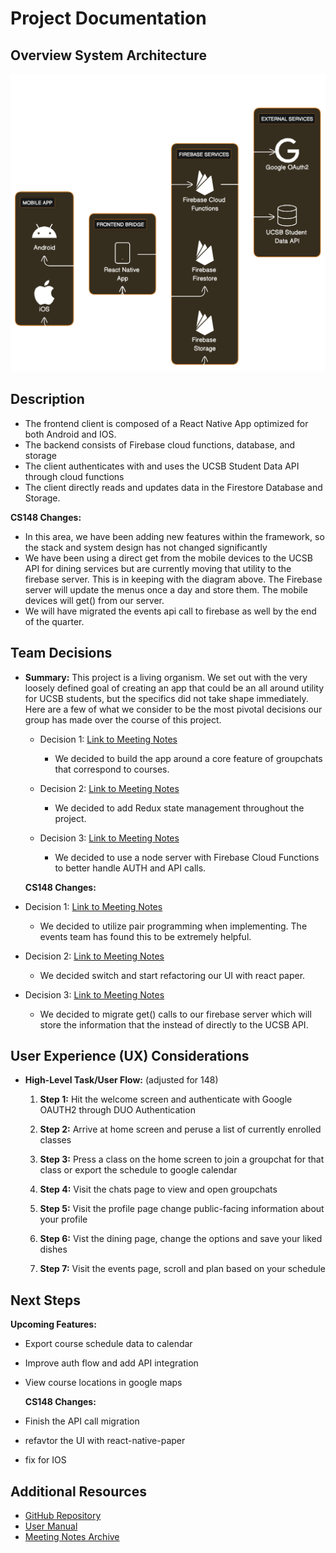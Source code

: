 # Project Documentation

## Overview System Architecture

![System Architecture](diagram.png)

## Description
- The frontend client is composed of a React Native App optimized for both Android and IOS. 
- The backend consists of Firebase cloud functions, database, and storage
- The client authenticates with and uses the UCSB Student Data API through cloud functions
- The client directly reads and updates data in the Firestore Database and Storage.

**CS148 Changes:**
- In this area, we have been adding new features within the framework, so the stack and system design has not changed significantly
- We have been using a direct get from the mobile devices to the UCSB API for dining services but are currently moving that utility to the firebase server. This is in keeping with the diagram above. The Firebase server will update the menus once a day and store them. The mobile devices will get() from our server.
- We will have migrated the events api call to firebase as well by the end of the quarter.


## Team Decisions

* **Summary:**
  This project is a living organism. We set out with the very loosely defined goal of creating an app that could be an all around utility for UCSB students, but the specifics did not take shape immediately. Here are a few of what we consider to be the most pivotal decisions our group has made over the course of this project.

  * Decision 1: [Link to Meeting Notes](../team/sprint02/2_10-14-7pm.md)
    - We decided to build the app around a core feature of groupchats that correspond to courses.

  * Decision 2: [Link to Meeting Notes](../team/retrospectives/RETRO_01.md)
    - We decided to add Redux state management throughout the project.

  * Decision 3: [Link to Meeting Notes](../team/sprint05/3_lec11-08.md)
    - We decided to use a node server with Firebase Cloud Functions to better handle AUTH and API calls.

  <!-- Add more decisions as needed -->
  **CS148 Changes:**
 * Decision 1: [Link to Meeting Notes](..team/retrospectives/RETRO_02.md)
    - We decided to utilize pair programming when implementing. The events team has found this to be extremely helpful.

  * Decision 2: [Link to Meeting Notes](../team/sprint03/3_lec12)
    <NEED TO LOAD LECTURE STANDUP NOTES AND UPDATE LINK>
    - We decided switch and start refactoring our UI with react paper.

  * Decision 3: [Link to Meeting Notes](../team/sprint05/3_lec11-08.md)
    - We decided to migrate get() calls to our firebase server which will store the information that the  instead of directly to the UCSB API. 


## User Experience (UX) Considerations

* **High-Level Task/User Flow:** (adjusted for 148)
  1. **Step 1:**
     Hit the welcome screen and authenticate with Google OAUTH2 through DUO Authentication

  2. **Step 2:**
     Arrive at home screen and peruse a list of currently enrolled classes

  3. **Step 3:**
     Press a class on the home screen to join a groupchat for that class or export the schedule to google calendar

  4. **Step 4:**
     Visit the chats page to view and open groupchats

  5. **Step 5:**
     Visit the profile page change public-facing information about your profile

  6. **Step 6:**
      Vist the dining page, change the options and save your liked dishes
     
  7.  **Step 7:**
       Visit the events page, scroll and plan based on your schedule



  <!-- Add more steps as needed -->
  

## Next Steps

**Upcoming Features:**
- Export course schedule data to calendar
- Improve auth flow and add API integration
- View course locations in google maps

    **CS148 Changes:**
- Finish the API call migration
- refavtor the UI with react-native-paper
- fix for IOS

## Additional Resources

* [GitHub Repository](https://github.com/ucsb-cs148-w24/coral/tree/main)
* [User Manual](MANUAL.md)
* [Meeting Notes Archive](/team/)
